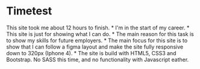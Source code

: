 # Timetest

This site took me about 12 hours to finish. * 
I'm in the start of my career. * 
This site is just for showing what I can do. *
The main reason for this task is to show my skills for future employers. *
The main focus for this site is to show that I can follow a figma layout and make the site fully responsive down to 320px (Iphone 4). *
The site is build with HTML5, CSS3 and Bootstrap. No SASS this time, and no functionality with Javascript eather.

